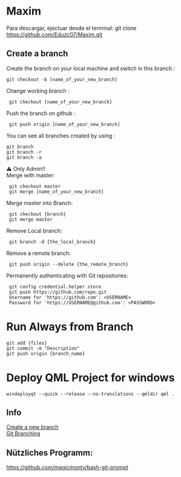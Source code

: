 # Maxim
Para descargar, ejectuar desde el terminal:
git clone https://github.com/Eduzc07/Maxim.git



## Create a branch
Create the branch on your local machine and switch in this branch :
```
git checkout -b [name_of_your_new_branch]
```
Change working branch :
```
 git checkout [name_of_your_new_branch]
```
Push the branch on github :
```
 git push origin [name_of_your_new_branch]
```
You can see all branches created by using :
```
git branch
git branch -r
git branch -a
```
:warning: Only Admin!!\
Merge with master:
```
 git checkout master
 git merge [name_of_your_new_branch]
```
Merge master into Branch:
```
 git checkout {branch}
 git merge master
```

Remove Local branch:
```
 git branch -d {the_local_branch}
```
Remove a remote branch:
```
 git push origin --delete {the_remote_branch}
```

Permanently authenticating with Git repositories:
```
 git config credential.helper store
 git push https://github.com/repo.git
 Username for 'https://github.com': <USERNAME>
 Password for 'https://USERNAME@github.com': <PASSWORD>
```

# Run Always from Branch
```
git add {files}
git commit -m "Description"
git push origin {branch_name}
```

# Deploy QML Project for windows
```
windeployqt --quick --release --no-translations --qmldir qml .
```

## Info
[Create a new branch](https://github.com/Kunena/Kunena-Forum/wiki/Create-a-new-branch-with-git-and-manage-branches)\
[Git Branching](https://git-scm.com/book/en/v2/Git-Branching-Basic-Branching-and-Merging)

## Nützliches Programm: 
https://github.com/magicmonty/bash-git-prompt 


